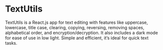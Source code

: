 # TextUtils
TextUtils is a React.js app for text editing with features like uppercase, lowercase, title case, clearing, copying, reversing, removing spaces, alphabetical order, and encryption/decryption. It also includes a dark mode for ease of use in low light. Simple and efficient, it’s ideal for quick text tasks.
